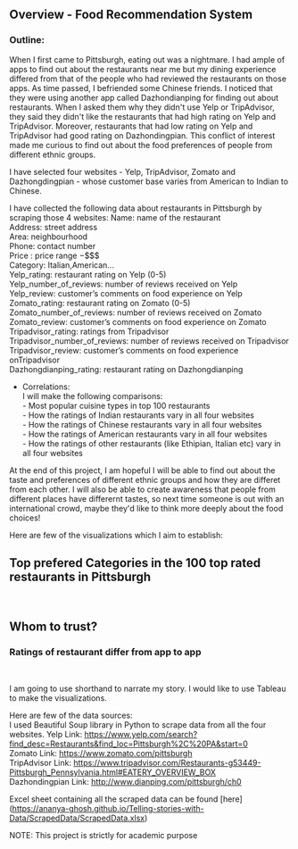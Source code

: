 ## Overview - Food Recommendation System

### Outline:

When I first came to Pittsburgh, eating out was a nightmare. I had ample of apps to find out about the restaurants near me but my dining experience differed from that of the people who had reviewed the restaurants on those apps. As time passed, I befriended some Chinese friends. I noticed that they were using another app called Dazhondianping for finding out about restaurants. When I asked them why they didn't use Yelp or TripAdvisor, they said they didn't like the restaurants that had high rating on Yelp and TripAdvisor. Moreover, restaurants that had low rating on Yelp and TripAdvisor had good rating on Dazhondingpian. This conflict of interest made me curious to find out about the food preferences of people from different ethnic groups.

I have selected four websites - Yelp, TripAdvisor, Zomato and Dazhongdingpian - whose customer base varies from American to Indian to Chinese.

I have collected the following data about restaurants in Pittsburgh by scraping those 4 websites:
Name: 	                        name of the restaurant<br>
Address: 	                    street address<br>
Area: 	                        neighbourhood<br>
Phone: 	                        contact number<br>
Price : 	                    price range $-$$$$<br>
Category:  	                    Italian,American...<br>
Yelp_rating: 	                restaurant rating on Yelp (0-5)<br>
Yelp_number_of_reviews:	        number of reviews received on Yelp<br>
Yelp_review: 	                customer’s comments on food experience on Yelp<br>
Zomato_rating: 	                restaurant rating on Zomato (0-5)<br>
Zomato_number_of_reviews: 	    number of reviews received on Zomato<br>
Zomato_review: 	                customer’s comments on food experience on Zomato<br>
Tripadvisor_rating: 	        ratings from Tripadvisor<br>
Tripadvisor_number_of_reviews: 	number of reviews received on Tripadvisor<br>
Tripadvisor_review: 	        customer’s comments on food experience onTripadvisor<br>
Dazhongdianping_rating: 	    restaurant rating on Dazhongdianping<br>

* Correlations:<br>
    I will make the following comparisons:<br>
        - Most popular cuisine types in top 100 restaurants <br>
        - How the ratings of Indian restaurants vary in all four websites <br>
        - How the ratings of Chinese restaurants vary in all four websites <br>
        - How the ratings of American restaurants vary in all four websites <br>
        - How the ratings of other restaurants (like Ethipian, Italian etc) vary in all four websites <br>
        
At the end of this project, I am hopeful I will be able to find out about the taste and preferences of different ethnic groups and how they are differet from each other. I will also be able to create awareness that people from different places have differernt tastes, so next time someone is out with an international crowd, maybe they'd like to think more deeply about the food choices!


Here are few of the visualizations which I aim to establish:
## Top prefered Categories in the 100 top rated restaurants in Pittsburgh
![<img src="./images/image_1.jpeg" width="50%">](https://ananya-ghosh.github.io/Telling-stories-with-Data/images/image_1.jpeg)

## Whom to trust? 
### Ratings of restaurant differ from app to app
![<img src="./images/image_2.jpeg" width="50%">](https://ananya-ghosh.github.io/Telling-stories-with-Data/images/image_2.jpeg)

I am going to use shorthand to narrate my story. 
I would like to use Tableau to make the visualizations.

Here are few of the data sources: <br>
I used Beautiful Soup library in Python to scrape data from all the four websites.
Yelp Link: https://www.yelp.com/search?find_desc=Restaurants&find_loc=Pittsburgh%2C%20PA&start=0<br>
Zomato Link: https://www.zomato.com/pittsburgh<br>
TripAdvisor Link: https://www.tripadvisor.com/Restaurants-g53449-Pittsburgh_Pennsylvania.html#EATERY_OVERVIEW_BOX<br>
Dazhondingpian Link: http://www.dianping.com/pittsburgh/ch0<br>

Excel sheet containing all the scraped data can be found [here] (https://ananya-ghosh.github.io/Telling-stories-with-Data/ScrapedData/ScrapedData.xlsx)


NOTE: This project is strictly for academic purpose
